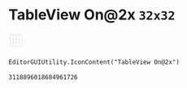 # TableView On@2x `32x32`
<img src="/img/TableView%20On@2x.png" width=32 height=32>

``` CSharp
EditorGUIUtility.IconContent("TableView On@2x")
```
```
3118896018684961726
```
